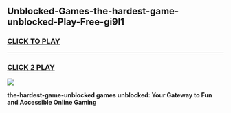 
## Unblocked-Games-the-hardest-game-unblocked-Play-Free-gi9l1
<h3>
<a href="https://premium76.site?title=the-hardest-game-unblocked&ref=10A">CLICK TO PLAY</a></h3>
<hr>

<h3>
<a href="https://premium76.site?title=the-hardest-game-unblocked&ref=10A">CLICK 2 PLAY</a>
  
</h3>

<a href="https://premium76.site?title=the-hardest-game-unblocked&ref=10A"><img src="https://clearcache.store/games.png"></a>


**the-hardest-game-unblocked games unblocked: Your Gateway to Fun and Accessible Online Gaming**
